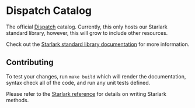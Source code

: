 # Dispatch Catalog

The official [Dispatch](https://docs.d2iq.com/ksphere/dispatch/latest/) catalog. Currently, this only hosts our Starlark standard library, however, this will grow to include other resources.

Check out the [Starlark standard library documentation](./docs/starlark/) for more information.

## Contributing

To test your changes, run `make build` which will render the documentation, syntax check all of the code, and run any unit tests defined.

Please refer to the [Starlark reference](https://docs.d2iq.com/ksphere/dispatch/latest/references/starlark-reference/) for details on writing Starlark methods.

